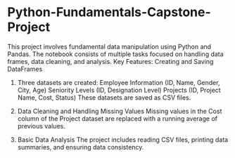 # Python-Fundamentals-Capstone-Project
This project involves fundamental data manipulation using Python and Pandas. The notebook consists of multiple tasks focused on handling data frames, data cleaning, and analysis.
Key Features:
Creating and Saving DataFrames

1. Three datasets are created:
Employee Information (ID, Name, Gender, City, Age)
Seniority Levels (ID, Designation Level)
Projects (ID, Project Name, Cost, Status)
These datasets are saved as CSV files.

2. Data Cleaning and Handling Missing Values
Missing values in the Cost column of the Project dataset are replaced with a running average of previous values.

3. Basic Data Analysis
The project includes reading CSV files, printing data summaries, and ensuring data consistency.
